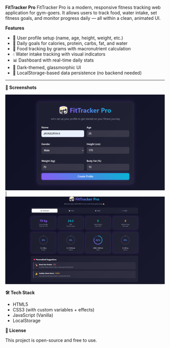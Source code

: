 **FitTracker Pro**
FitTracker Pro is a modern, responsive fitness tracking web application for gym-goers. 
It allows users to track food, water intake, set fitness goals, and monitor progress daily — all within a clean, animated UI.

**Features**
- 📝 User profile setup (name, age, height, weight, etc.)
- 🎯 Daily goals for calories, protein, carbs, fat, and water
- 🍗 Food tracking by grams with macronutrient calculation
- 💧 Water intake tracking with visual indicators
- 📊 Dashboard with real-time daily stats
- 🌈 Dark-themed, glassmorphic UI
- 🔄 LocalStorage-based data persistence (no backend needed)

---

**📸 Screenshots**

![Dashboard](OUTPUT/img1.png) | ![Profile](OUTPUT/img2.png)


**🛠 Tech Stack**

- HTML5
- CSS3 (with custom variables + effects)
- JavaScript (Vanilla)
- LocalStorage

**🧾 License**

This project is open-source and free to use.
